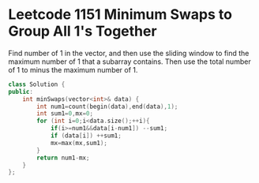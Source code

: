 # Leetcode 1151 Minimum Swaps to Group All 1's Together
Find number of 1 in the vector, and then use the sliding window to find the maximum number of 1 that a subarray contains.
Then use the total number of 1 to minus the maximum number of 1.
```cpp
class Solution {
public:
    int minSwaps(vector<int>& data) {
        int num1=count(begin(data),end(data),1);
        int sum1=0,mx=0;
        for (int i=0;i<data.size();++i){
            if(i>=num1&&data[i-num1]) --sum1;
            if (data[i]) ++sum1;
            mx=max(mx,sum1);
        }
        return num1-mx;
    }
};
```
